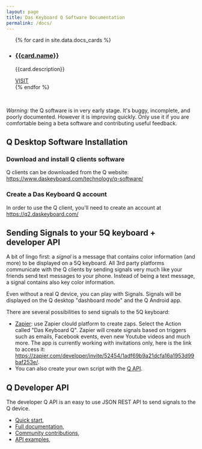 ```yaml
---
layout: page
title: Das Keyboard Q Software Documentation
permalink: /docs/
---
```


<ul class="cards">
{% for card in site.data.docs_cards %}
	<li class="cards__item">
	    <div class="card">
		    <h3 class="catalog-category-title"><a class="action-link" href="{{card.url}}">{{card.name}}</a></h3>
		    <p>{{card.description}}</p>
		    <div class="card-action">
		        <a class="action-link" href="{{card.url}}">VISIT</a>
		    </div>
		</div>
	</li>
{% endfor %}
</ul>

&nbsp;

*Warning:* the Q software is in very early stage. It's buggy,
incomplete, and poorly documented.  However it is improving
quickly. Only use it if you are comfortable being a beta software and
contributing useful feedback.

## Q Desktop Software Installation

### Download and install Q clients software

Q clients can be downloaded from the Q website:
<https://www.daskeyboard.com/technology/q-software/>

### Create a Das Keyboard Q account

In order to use the Q client, you'll need to create an account at
<https://q2.daskeyboard.com/>


## Sending Signals to your 5Q keyboard + developer API

A bit of lingo first: a *signal* is a message that contains color
information (and more) to be displayed on a 5Q keyboard. All 3rd party
platforms communicate with the Q clients by sending signals very much
like your friends send text messages to your phone. Instead of being a
text message, a signal contains also key color information.

Even without a real Q device, you can play with Signals. Signals will
be displayed on the Q desktop "dashboard mode" and the Q Android app.

There are several possibilities to send signals to the 5Q keyboard:

- [Zapier](https://zapier.com): use Zapier clould platform to create
 zaps.  Select the Action called "Das Keyboard
 Q". Zapier will create signals based on triggers such as emails,
 Facebook events, even new Youtube videos and much more. The app is
 currently working with invitations only, here is the link to access
 it:
 <https://zapier.com/developer/invite/52454/1adf69b9a21dcfa16a1953d99baf253e/>.
 - You can also create your own script with the [Q
 API]({{site.baseurl}}/q-api-quick-start/).

## Q Developer API

The developer Q API is an easy to use JSON REST API to send signals to
the Q device.

- [Quick start]({{site.baseurl}}/q-api-quick-start/),
- [Full documentation]({{site.baseurl}}/q-api-doc/),
- [Community contributions]({{site.baseurl}}/contributed-links/),
- [API examples]({{site.baseurl}}/script-examples/),
